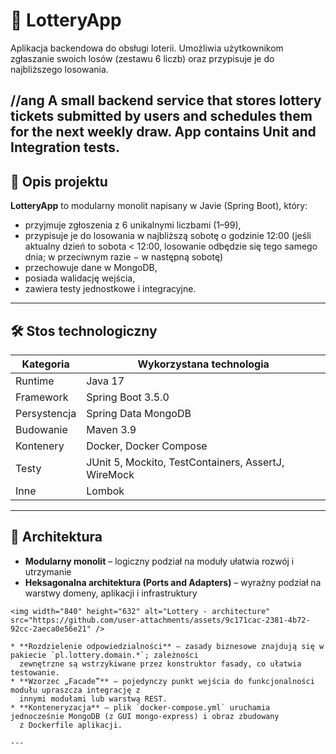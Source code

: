 # 🎰 LotteryApp

Aplikacja backendowa do obsługi loterii. Umożliwia użytkownikom zgłaszanie swoich losów (zestawu 6 liczb) oraz przypisuje je do najbliższego losowania.

 //ang
A small backend service that stores lottery tickets submitted by users and schedules them for the next weekly draw.
App contains Unit and Integration tests.
---

## 📝 Opis projektu

**LotteryApp** to modularny monolit napisany w Javie (Spring Boot), który:

- przyjmuje zgłoszenia z 6 unikalnymi liczbami (1–99),
- przypisuje je do losowania w najbliższą sobotę o godzinie 12:00 (jeśli aktualny dzień to sobota < 12:00, losowanie odbędzie się tego
  samego dnia; w przeciwnym razie − w następną sobotę)
- przechowuje dane w MongoDB,
- posiada walidację wejścia,
- zawiera testy jednostkowe i integracyjne.

---

## 🛠️ Stos technologiczny

| Kategoria    | Wykorzystana technologia                            |
|--------------|-----------------------------------------------------|
| Runtime      | Java 17                                             |
| Framework    | Spring Boot 3.5.0                                   |
| Persystencja | Spring Data MongoDB                                 |
| Budowanie    | Maven 3.9                                           |
| Kontenery    | Docker, Docker Compose                              |
| Testy        | JUnit 5, Mockito, TestContainers, AssertJ, WireMock |
| Inne         | Lombok                                              |

---

## 🧱 Architektura

- **Modularny monolit** – logiczny podział na moduły ułatwia rozwój i utrzymanie
- **Heksagonalna architektura (Ports and Adapters)** – wyraźny podział na warstwy domeny, aplikacji i infrastruktury

```
<img width="840" height="632" alt="Lottery - architecture" src="https://github.com/user-attachments/assets/9c171cac-2381-4b72-92cc-2aeca0e56e21" />

* **Rozdzielenie odpowiedzialności** – zasady biznesowe znajdują się w pakiecie `pl.lottery.domain.*`; zależności
  zewnętrzne są wstrzykiwane przez konstruktor fasady, co ułatwia testowanie.
* **Wzorzec „Facade”** – pojedynczy punkt wejścia do funkcjonalności modułu upraszcza integrację z
  innymi modułami lub warstwą REST.
* **Konteneryzacja** – plik `docker-compose.yml` uruchamia jednocześnie MongoDB (z GUI mongo‑express) i obraz zbudowany
  z Dockerfile aplikacji.

---
